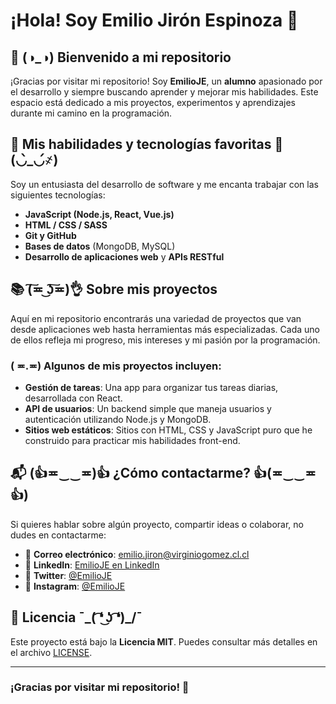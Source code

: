 # ¡Hola! Soy **Emilio Jirón Espinoza** 👋

## 🌟  (◑_◑) Bienvenido a mi repositorio

¡Gracias por visitar mi repositorio! Soy **EmilioJE**, un **alumno** apasionado por el desarrollo y siempre buscando aprender y mejorar mis habilidades. Este espacio está dedicado a mis proyectos, experimentos y aprendizajes durante mi camino en la programación.

## 🔧 Mis habilidades y tecnologías favoritas 💪(◡̀_◡́҂)

Soy un entusiasta del desarrollo de software y me encanta trabajar con las siguientes tecnologías:

- **JavaScript (Node.js, React, Vue.js)**
- **HTML / CSS / SASS**
- **Git y GitHub**
- **Bases de datos** (MongoDB, MySQL)
- **Desarrollo de aplicaciones web** y **APIs RESTful**

## 📚 (͠≖ ͜ʖ͠≖)👌 Sobre mis proyectos 

Aquí en mi repositorio encontrarás una variedad de proyectos que van desde aplicaciones web hasta herramientas más especializadas. Cada uno de ellos refleja mi progreso, mis intereses y mi pasión por la programación.

###  ( ≖.≖) Algunos de mis proyectos incluyen:
- **Gestión de tareas**: Una app para organizar tus tareas diarias, desarrollada con React.
- **API de usuarios**: Un backend simple que maneja usuarios y autenticación utilizando Node.js y MongoDB.
- **Sitios web estáticos**: Sitios con HTML, CSS y JavaScript puro que he construido para practicar mis habilidades front-end.

## 📬 (👍≖‿‿≖)👍 ¿Cómo contactarme?  👍(≖‿‿≖👍)

Si quieres hablar sobre algún proyecto, compartir ideas o colaborar, no dudes en contactarme:

- 📧 **Correo electrónico**: emilio.jiron@virginiogomez.cl.cl
- 🔨 **LinkedIn**: [EmilioJE en LinkedIn](https://www.linkedin.com/in/emilioje)
- 💬 **Twitter**: [@EmilioJE](https://twitter.com/EmilioJE)
- 📱 **Instagram**: [@EmilioJE](https://www.instagram.com/le3spin/)

## 📌 Licencia ¯\_( ͡❛ ͜ʖ ͡❛)_/¯

Este proyecto está bajo la **Licencia MIT**. Puedes consultar más detalles en el archivo [LICENSE](LICENSE).

---

### ¡Gracias por visitar mi repositorio! 🚀